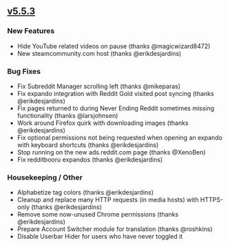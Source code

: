 ## [v5.5.3](https://github.com/honestbleeps/Reddit-Enhancement-Suite/releases/v5.5.3)


### New Features

- Hide YouTube related videos on pause (thanks @magicwizard8472)
- New steamcommunity.com host (thanks @erikdesjardins)

### Bug Fixes

- Fix Subreddit Manager scrolling left (thanks @mikeparas)
- Fix expando integration with Reddit Gold visited post syncing (thanks @erikdesjardins)
- Fix pages returned to during Never Ending Reddit sometimes missing functionality (thanks @larsjohnsen)
- Work around Firefox quirk with downloading images (thanks @erikdesjardins)
- Fix optional permissions not being requested when opening an expando with keyboard shortcuts (thanks @erikdesjardins)
- Stop running on the new ads.reddit.com page (thanks @XenoBen)
- Fix redditbooru expandos (thanks @erikdesjardins)

### Housekeeping / Other

- Alphabetize tag colors (thanks @erikdesjardins)
- Cleanup and replace many HTTP requests (in media hosts) with HTTPS-only (thanks @erikdesjardins)
- Remove some now-unused Chrome permissions (thanks @erikdesjardins)
- Prepare Account Switcher module for translation (thanks @roshkins)
- Disable Userbar Hider for users who have never toggled it
